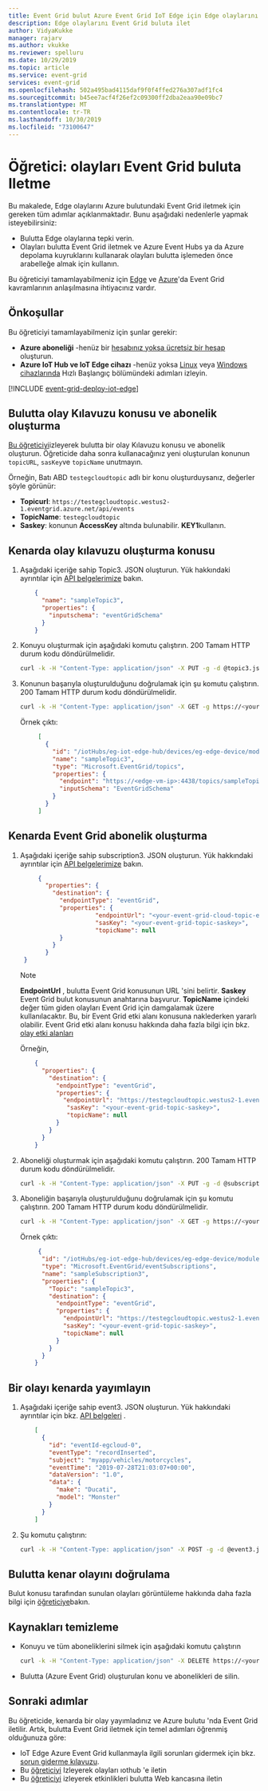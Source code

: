 ```yaml
---
title: Event Grid bulut Azure Event Grid IoT Edge için Edge olaylarını ilet | Microsoft Docs
description: Edge olaylarını Event Grid buluta ilet
author: VidyaKukke
manager: rajarv
ms.author: vkukke
ms.reviewer: spelluru
ms.date: 10/29/2019
ms.topic: article
ms.service: event-grid
services: event-grid
ms.openlocfilehash: 502a495bad4115daf9f0f4ffed276a307adf1fc4
ms.sourcegitcommit: b45ee7acf4f26ef2c09300ff2dba2eaa90e09bc7
ms.translationtype: MT
ms.contentlocale: tr-TR
ms.lasthandoff: 10/30/2019
ms.locfileid: "73100647"
---
```

# <a name="tutorial-forward-events-to-event-grid-cloud"></a>Öğretici: olayları Event Grid buluta Iletme

Bu makalede, Edge olaylarını Azure bulutundaki Event Grid iletmek için gereken tüm adımlar açıklanmaktadır. Bunu aşağıdaki nedenlerle yapmak isteyebilirsiniz:

* Bulutta Edge olaylarına tepki verin.
* Olayları bulutta Event Grid iletmek ve Azure Event Hubs ya da Azure depolama kuyruklarını kullanarak olayları bulutta işlemeden önce arabelleğe almak için kullanın.

Bu öğreticiyi tamamlayabilmeniz için [Edge](concepts.md) ve [Azure](../concepts.md)'da Event Grid kavramlarının anlaşılmasına ihtiyacınız vardır.

## <a name="prerequisites"></a>Önkoşullar 
Bu öğreticiyi tamamlayabilmeniz için şunlar gerekir:

* **Azure aboneliği** -henüz bir [hesabınız yoksa ücretsiz bir hesap](https://azure.microsoft.com/free) oluşturun. 
* **Azure IoT Hub ve IoT Edge cihazı** -henüz yoksa [Linux](../../iot-edge/quickstart-linux.md) veya [Windows cihazlarında](../../iot-edge/quickstart.md) Hızlı Başlangıç bölümündeki adımları izleyin.

[!INCLUDE [event-grid-deploy-iot-edge](../../../includes/event-grid-deploy-iot-edge.md)] 
## <a name="create-event-grid-topic-and-subscription-in-cloud"></a>Bulutta olay Kılavuzu konusu ve abonelik oluşturma

[Bu öğreticiyi](../custom-event-quickstart-portal.md)izleyerek bulutta bir olay Kılavuzu konusu ve abonelik oluşturun. Öğreticide daha sonra kullanacağınız yeni oluşturulan konunun `topicURL`, `sasKey`ve `topicName` unutmayın.

Örneğin, Batı ABD `testegcloudtopic` adlı bir konu oluşturduysanız, değerler şöyle görünür:

* **Topicurl**: `https://testegcloudtopic.westus2-1.eventgrid.azure.net/api/events`
* **TopicName**: `testegcloudtopic`
* **Saskey**: konunun **AccessKey** altında bulunabilir. **KEY1**kullanın.

## <a name="create-event-grid-topic-at-the-edge"></a>Kenarda olay kılavuzu oluşturma konusu

1. Aşağıdaki içeriğe sahip Topic3. JSON oluşturun. Yük hakkındaki ayrıntılar için [API belgelerimize](api.md) bakın.

    ```json
        {
          "name": "sampleTopic3",
          "properties": {
            "inputschema": "eventGridSchema"
          }
        }
    ```
1. Konuyu oluşturmak için aşağıdaki komutu çalıştırın. 200 Tamam HTTP durum kodu döndürülmelidir.

    ```sh
    curl -k -H "Content-Type: application/json" -X PUT -g -d @topic3.json https://<your-edge-device-public-ip-here>:4438/topics/sampleTopic3?api-version=2019-01-01-preview
    ```
1. Konunun başarıyla oluşturulduğunu doğrulamak için şu komutu çalıştırın. 200 Tamam HTTP durum kodu döndürülmelidir.

    ```sh
    curl -k -H "Content-Type: application/json" -X GET -g https://<your-edge-device-public-ip-here>:4438/topics/sampleTopic3?api-version=2019-01-01-preview
    ```

   Örnek çıktı:

   ```json
        [
          {
            "id": "/iotHubs/eg-iot-edge-hub/devices/eg-edge-device/modules/eventgridmodule/topics/sampleTopic3",
            "name": "sampleTopic3",
            "type": "Microsoft.EventGrid/topics",
            "properties": {
              "endpoint": "https://<edge-vm-ip>:4438/topics/sampleTopic3/events?api-version=2019-01-01-preview",
              "inputSchema": "EventGridSchema"
            }
          }
        ]
   ```
  
## <a name="create-event-grid-subscription-at-the-edge"></a>Kenarda Event Grid abonelik oluşturma


1. Aşağıdaki içeriğe sahip subscription3. JSON oluşturun. Yük hakkındaki ayrıntılar için [API belgelerimize](api.md) bakın.

   ```json
        {
          "properties": {
            "destination": {
              "endpointType": "eventGrid",
              "properties": {
                        "endpointUrl": "<your-event-grid-cloud-topic-endpoint-url>?api-version=2018-01-01",
                        "sasKey": "<your-event-grid-topic-saskey>",
                        "topicName": null
              }
            }
          }
    }
   ```

   >[!NOTE]
   > **EndpointUrl** , bulutta Event Grid konusunun URL 'sini belirtir. **Saskey** Event Grid bulut konusunun anahtarına başvurur. **TopicName** içindeki değer tüm giden olayları Event Grid için damgalamak üzere kullanılacaktır. Bu, bir Event Grid etki alanı konusuna naklederken yararlı olabilir. Event Grid etki alanı konusu hakkında daha fazla bilgi için bkz. [olay etki alanları](../event-domains.md)

    Örneğin,
  
    ```json
        {
          "properties": {
            "destination": {
              "endpointType": "eventGrid",
              "properties": {
                "endpointUrl": "https://testegcloudtopic.westus2-1.eventgrid.azure.net/api/events?api-version=2018-01-01",
                 "sasKey": "<your-event-grid-topic-saskey>",
                 "topicName": null
              }
            }
          }
        }
    ```

2. Aboneliği oluşturmak için aşağıdaki komutu çalıştırın. 200 Tamam HTTP durum kodu döndürülmelidir.

     ```sh
     curl -k -H "Content-Type: application/json" -X PUT -g -d @subscription3.json https://<your-edge-device-public-ip-here>:4438/topics/sampleTopic3/eventSubscriptions/sampleSubscription3?api-version=2019-01-01-preview
     ```

3. Aboneliğin başarıyla oluşturulduğunu doğrulamak için şu komutu çalıştırın. 200 Tamam HTTP durum kodu döndürülmelidir.

    ```sh
    curl -k -H "Content-Type: application/json" -X GET -g https://<your-edge-device-public-ip-here>:4438/topics/sampleTopic3/eventSubscriptions/sampleSubscription3?api-version=2019-01-01-preview
    ```

    Örnek çıktı:

    ```json
         {
          "id": "/iotHubs/eg-iot-edge-hub/devices/eg-edge-device/modules/eventgridmodule/topics/sampleTopic3/eventSubscriptions/sampleSubscription3",
          "type": "Microsoft.EventGrid/eventSubscriptions",
          "name": "sampleSubscription3",
          "properties": {
            "Topic": "sampleTopic3",
            "destination": {
              "endpointType": "eventGrid",
              "properties": {
                "endpointUrl": "https://testegcloudtopic.westus2-1.eventgrid.azure.net/api/events?api-version=2018-01-01",
                "sasKey": "<your-event-grid-topic-saskey>",
                "topicName": null
              }
            }
          }
        }
    ```

## <a name="publish-an-event-at-the-edge"></a>Bir olayı kenarda yayımlayın

1. Aşağıdaki içeriğe sahip event3. JSON oluşturun. Yük hakkındaki ayrıntılar için bkz. [API belgeleri](api.md) .

    ```json
        [
          {
            "id": "eventId-egcloud-0",
            "eventType": "recordInserted",
            "subject": "myapp/vehicles/motorcycles",
            "eventTime": "2019-07-28T21:03:07+00:00",
            "dataVersion": "1.0",
            "data": {
              "make": "Ducati",
              "model": "Monster"
            }
          }
        ]
    ```

1. Şu komutu çalıştırın:

    ```sh
    curl -k -H "Content-Type: application/json" -X POST -g -d @event3.json https://<your-edge-device-public-ip-here>:4438/topics/sampleTopic3/events?api-version=2019-01-01-preview
    ```

## <a name="verify-edge-event-in-cloud"></a>Bulutta kenar olayını doğrulama

Bulut konusu tarafından sunulan olayları görüntüleme hakkında daha fazla bilgi için [öğreticiye](../custom-event-quickstart-portal.md)bakın.

## <a name="cleanup-resources"></a>Kaynakları temizleme

* Konuyu ve tüm aboneliklerini silmek için aşağıdaki komutu çalıştırın

    ```sh
    curl -k -H "Content-Type: application/json" -X DELETE https://<your-edge-device-public-ip-here>:4438/topics/sampleTopic3?api-version=2019-01-01-preview
    ```

* Bulutta (Azure Event Grid) oluşturulan konu ve abonelikleri de silin.

## <a name="next-steps"></a>Sonraki adımlar

Bu öğreticide, kenarda bir olay yayımladınız ve Azure bulutu 'nda Event Grid iletilir. Artık, bulutta Event Grid iletmek için temel adımları öğrenmiş olduğunuza göre:

* IoT Edge Azure Event Grid kullanmayla ilgili sorunları gidermek için bkz. [sorun giderme kılavuzu](troubleshoot.md).
* Bu [öğreticiyi](forward-events-iothub.md) Izleyerek olayları ıothub 'e iletin
* Bu [öğreticiyi](pub-sub-events-webhook-cloud.md) izleyerek etkinlikleri bulutta Web kancasına iletin
